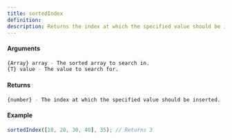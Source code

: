 ```yaml
---
title: sortedIndex
definition: 
description: Returns the index at which the specified value should be inserted into the
---
```



#### Arguments


```bash
{Array} array - The sorted array to search in.
{T} value - The value to search for.
```


#### Returns


```bash
{number} - The index at which the specified value should be inserted.
```


#### Example


```ts
sortedIndex([10, 20, 30, 40], 35); // Returns 3
```